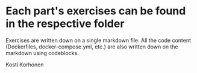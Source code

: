 # Each part's exercises can be found in the respective folder

Exercises are written down on a single markdown file. All the code content (Dockerfiles, docker-compose.yml, etc.) are also written down on the markdown using codeblocks.

Kosti Korhonen
